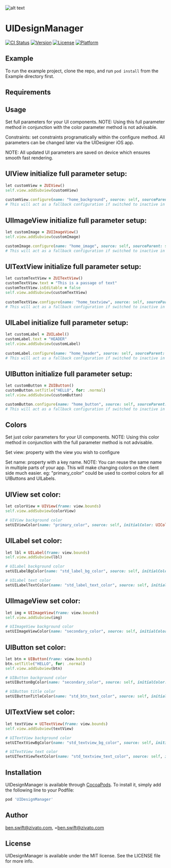 
![alt text](https://firebasestorage.googleapis.com/v0/b/uidesignmanager.appspot.com/o/GitHub.png?alt=media&token=61e763fd-7e4e-4d09-8ac6-f6f8f1b874ca)

# UIDesignManager

[![CI Status](https://img.shields.io/travis/ben.swift@zivato.com/UIDesignManager.svg?style=flat)](https://travis-ci.org/ben.swift@zivato.com/UIDesignManager)
[![Version](https://img.shields.io/cocoapods/v/UIDesignManager.svg?style=flat)](https://cocoapods.org/pods/UIDesignManager)
[![License](https://img.shields.io/cocoapods/l/UIDesignManager.svg?style=flat)](https://cocoapods.org/pods/UIDesignManager)
[![Platform](https://img.shields.io/cocoapods/p/UIDesignManager.svg?style=flat)](https://cocoapods.org/pods/UIDesignManager)

## Example

To run the example project, clone the repo, and run `pod install` from the Example directory first.

## Requirements

## Usage

Set full parameters for your UI components. NOTE: Using this full parameter method in conjunction with the color parameter method is not advisable.
        
Constraints: set constraints programatically within the configure method. All parameters can be changed later via the UIDesigner iOS app.

NOTE: All updated UI parameters are saved on device which ensures smooth fast rendering.

## UIView initialize full parameter setup:

```ruby
let customView = ZUIView()
self.view.addSubview(customView)
            
customView.configure(name: "home_background", source: self, sourceParent: self.view, left: 0.0, right: 0.0, top: 0.0, bottom: 0.0, fixedWidth: nil, fixedHeight: nil, centerX: false, centerY: false)
# This will act as a fallback configuration if switched to inactive in the UIDesigner app

```

## UIImageView initialize full parameter setup:

```ruby
let customImage = ZUIImageView()
self.view.addSubview(customImage)

customImage.configure(name: "home_image", source: self, sourceParent: self.view, left: 60.0, right: 60.0, top: nil, bottom: 110.0, fixedWidth: nil, fixedHeight: 150, centerX: false, centerY: false, fallbackImage: "YOUR_IMAGE")
# This will act as a fallback configuration if switched to inactive in the UIDesigner app

```

## UITextView initialize full parameter setup:

```ruby
let customTextView = ZUITextView()
customTextView.text = "This is a passage of text"
customTextView.isEditable = false
self.view.addSubview(customTextView)
        
customTextView.configure(name: "home_textview", source: self, sourceParent: self.view, left: 40, right: 40, top: 180, bottom: 40, fixedWidth: nil, fixedHeight: nil, centerX: false, centerY: false)
# This will act as a fallback configuration if switched to inactive in the UIDesigner app

```

## UILabel initialize full parameter setup:

```ruby
let customLabel = ZUILabel()
customLabel.text = "HEADER"
self.view.addSubview(customLabel)
        
customLabel.configure(name: "home_header", source: self, sourceParent: self.view, left: 40, right: 40, top: 40, bottom: nil, fixedWidth: nil, fixedHeight: 100.0, centerX: false, centerY: false)
# This will act as a fallback configuration if switched to inactive in the UIDesigner app

```

## UIButton initialize full parameter setup:

```ruby
let customButton = ZUIButton()
customButton.setTitle("HELLO", for: .normal)
self.view.addSubview(customButton)

customButton.configure(name: "home_button", source: self, sourceParent: self.view, left: 40, right: 40, top: nil, bottom: 40, fixedWidth: nil, fixedHeight: 50.0, centerX: false, centerY: false)
# This will act as a fallback configuration if switched to inactive in the UIDesigner app

```

## Colors

Set just color parameters for your UI components. NOTE: Using this color method in conjunction with the full parameter method is not advisable.
        
Set view: property with the view you wish to configure
        
Set name: property with a key name. NOTE: You can reuse the same name in multiple parts of your app. This will make changing colors on the client side much easier. eg: "primary_color" could be used to control colors for all UIButtons and UILabels.

## UIView set color:

```ruby
let colorView = UIView(frame: view.bounds)
self.view.addSubview(colorView)

# UIView background color
setUIViewColor(name: "primary_color", source: self, initialColor: UIColor.red, view: colorView)
```

## UILabel set color:

```ruby
let lbl = UILabel(frame: view.bounds)
self.view.addSubview(lbl)

# UILabel background color
setUILabelBgColor(name: "std_label_bg_color", source: self, initialColor: UIColor.lightGray, view: lbl)

# UILabel text color
setUILabelTextColor(name: "std_label_text_color", source: self, initialColor: UIColor.white, view: lbl)
```

## UIImageView set color:

```ruby
let img = UIImageView(frame: view.bounds)
self.view.addSubview(img)

# UIImageView background color
setUIImageViewColor(name: "secondary_color", source: self, initialColor: UIColor.yellow, view: img)
```

## UIButton set color:

```ruby
let btn = UIButton(frame: view.bounds)
btn.setTitle("HELLO", for: .normal)
self.view.addSubview(btn)

# UIButton background color
setUIButtonBgColor(name: "secondary_color", source: self, initialColor: UIColor.lightGray, view: btn)

# UIButton title color
setUIButtonTitleColor(name: "std_btn_text_color", source: self, initialColor: UIColor.white, view: btn)
```

## UITextView set color:

```ruby
let textView = UITextView(frame: view.bounds)
self.view.addSubview(textView)

# UITextView background color
setUITextViewBgColor(name: "std_textview_bg_color", source: self, initialColor: UIColor.lightGray, view: textView)

# UITextView text color
setUITextViewTextColor(name: "std_textview_text_color", source: self, initialColor: UIColor.white, view: textView)
```

## Installation

UIDesignManager is available through [CocoaPods](https://cocoapods.org). To install
it, simply add the following line to your Podfile:

```ruby
pod 'UIDesignManager'
```

## Author

ben.swift@zivato.com, =ben.swift@zivato.com

## License

UIDesignManager is available under the MIT license. See the LICENSE file for more info.
